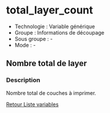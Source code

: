 # total_layer_count

* Technologie : Variable générique
* Groupe : Informations de découpage
* Sous groupe : -
* Mode : -

## Nombre total de layer

### Description

Nombre total de couches à imprimer. 

[Retour Liste variables](variable_list.md)